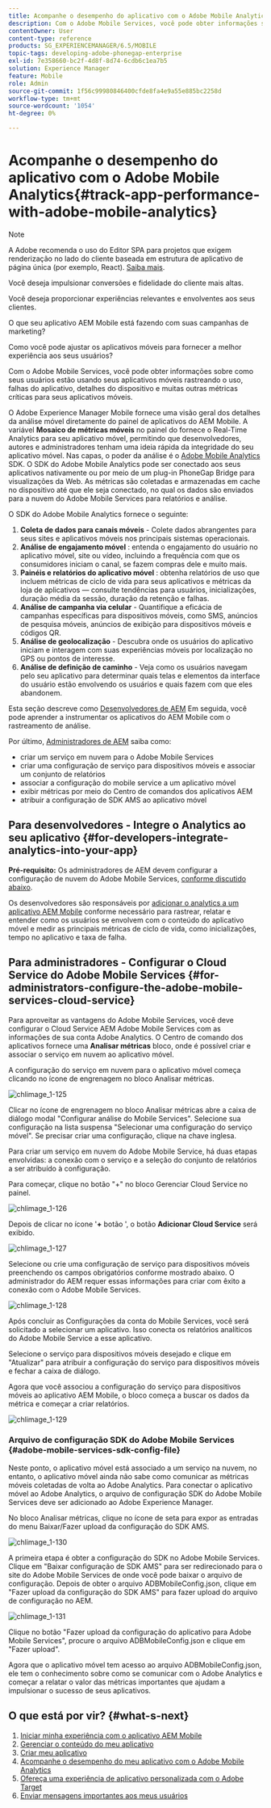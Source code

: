 ```yaml
---
title: Acompanhe o desempenho do aplicativo com o Adobe Mobile Analytics
description: Com o Adobe Mobile Services, você pode obter informações sobre como seus usuários estão usando seus aplicativos móveis rastreando o uso, falhas do aplicativo, detalhes do dispositivo e muitas outras métricas críticas para seus aplicativos móveis. Siga esta página para saber mais.
contentOwner: User
content-type: reference
products: SG_EXPERIENCEMANAGER/6.5/MOBILE
topic-tags: developing-adobe-phonegap-enterprise
exl-id: 7e358660-bc2f-4d8f-8d74-6cdb6c1ea7b5
solution: Experience Manager
feature: Mobile
role: Admin
source-git-commit: 1f56c99980846400cfde8fa4e9a55e885bc2258d
workflow-type: tm+mt
source-wordcount: '1054'
ht-degree: 0%

---
```


# Acompanhe o desempenho do aplicativo com o Adobe Mobile Analytics{#track-app-performance-with-adobe-mobile-analytics}

>[!NOTE]
>
>A Adobe recomenda o uso do Editor SPA para projetos que exigem renderização no lado do cliente baseada em estrutura de aplicativo de página única (por exemplo, React). [Saiba mais](/help/sites-developing/spa-overview.md).

Você deseja impulsionar conversões e fidelidade do cliente mais altas.

Você deseja proporcionar experiências relevantes e envolventes aos seus clientes.

O que seu aplicativo AEM Mobile está fazendo com suas campanhas de marketing?

Como você pode ajustar os aplicativos móveis para fornecer a melhor experiência aos seus usuários?

Com o Adobe Mobile Services, você pode obter informações sobre como seus usuários estão usando seus aplicativos móveis rastreando o uso, falhas do aplicativo, detalhes do dispositivo e muitas outras métricas críticas para seus aplicativos móveis.

O Adobe Experience Manager Mobile fornece uma visão geral dos detalhes da análise móvel diretamente do painel de aplicativos do AEM Mobile. A variável **Mosaico de métricas móveis** no painel do fornece o Real-Time Analytics para seu aplicativo móvel, permitindo que desenvolvedores, autores e administradores tenham uma ideia rápida da integridade do seu aplicativo móvel. Nas capas, o poder da análise é o [Adobe Mobile Analytics](https://business.adobe.com/products/analytics/mobile-marketing.html) SDK. O SDK do Adobe Mobile Analytics pode ser conectado aos seus aplicativos nativamente ou por meio de um plug-in PhoneGap Bridge para visualizações da Web. As métricas são coletadas e armazenadas em cache no dispositivo até que ele seja conectado, no qual os dados são enviados para a nuvem do Adobe Mobile Services para relatórios e análise.

O SDK do Adobe Mobile Analytics fornece o seguinte:

1. **Coleta de dados para canais móveis** - Colete dados abrangentes para seus sites e aplicativos móveis nos principais sistemas operacionais.
1. **Análise de engajamento móvel** : entenda o engajamento do usuário no aplicativo móvel, site ou vídeo, incluindo a frequência com que os consumidores iniciam o canal, se fazem compras dele e muito mais.
1. **Painéis e relatórios do aplicativo móvel** : obtenha relatórios de uso que incluem métricas de ciclo de vida para seus aplicativos e métricas da loja de aplicativos — consulte tendências para usuários, inicializações, duração média da sessão, duração da retenção e falhas.
1. **Análise de campanha via celular** - Quantifique a eficácia de campanhas específicas para dispositivos móveis, como SMS, anúncios de pesquisa móveis, anúncios de exibição para dispositivos móveis e códigos QR.
1. **Análise de geolocalização** - Descubra onde os usuários do aplicativo iniciam e interagem com suas experiências móveis por localização no GPS ou pontos de interesse.
1. **Análise de definição de caminho** - Veja como os usuários navegam pelo seu aplicativo para determinar quais telas e elementos da interface do usuário estão envolvendo os usuários e quais fazem com que eles abandonem.

Esta seção descreve como [Desenvolvedores de AEM](#developers) Em seguida, você pode aprender a instrumentar os aplicativos do AEM Mobile com o rastreamento de análise.

Por último, [Administradores de AEM](#administrators) saiba como:

* criar um serviço em nuvem para o Adobe Mobile Services
* criar uma configuração de serviço para dispositivos móveis e associar um conjunto de relatórios
* associar a configuração do mobile service a um aplicativo móvel
* exibir métricas por meio do Centro de comandos dos aplicativos AEM
* atribuir a configuração de SDK AMS ao aplicativo móvel

## Para desenvolvedores - Integre o Analytics ao seu aplicativo {#for-developers-integrate-analytics-into-your-app}

**Pré-requisito:** Os administradores de AEM devem configurar a configuração de nuvem do Adobe Mobile Services, [conforme discutido abaixo](#amscloudserviceconfig).

Os desenvolvedores são responsáveis por [adicionar o analytics a um aplicativo AEM Mobile](/help/mobile/phonegap-add-analytics-to-apps.md) conforme necessário para rastrear, relatar e entender como os usuários se envolvem com o conteúdo do aplicativo móvel e medir as principais métricas de ciclo de vida, como inicializações, tempo no aplicativo e taxa de falha.

## Para administradores - Configurar o Cloud Service do Adobe Mobile Services {#for-administrators-configure-the-adobe-mobile-services-cloud-service}

Para aproveitar as vantagens do Adobe Mobile Services, você deve configurar o Cloud Service AEM Adobe Mobile Services com as informações de sua conta Adobe Analytics. O Centro de comando dos aplicativos fornece uma **Analisar métricas** bloco, onde é possível criar e associar o serviço em nuvem ao aplicativo móvel.

A configuração do serviço em nuvem para o aplicativo móvel começa clicando no ícone de engrenagem no bloco Analisar métricas.

![chlimage_1-125](assets/chlimage_1-125.png)

Clicar no ícone de engrenagem no bloco Analisar métricas abre a caixa de diálogo modal &quot;Configurar análise do Mobile Services&quot;. Selecione sua configuração na lista suspensa &quot;Selecionar uma configuração do serviço móvel&quot;. Se precisar criar uma configuração, clique na chave inglesa.

Para criar um serviço em nuvem do Adobe Mobile Service, há duas etapas envolvidas: a conexão com o serviço e a seleção do conjunto de relatórios a ser atribuído à configuração.

Para começar, clique no botão &quot;+&quot; no bloco Gerenciar Cloud Service no painel.

![chlimage_1-126](assets/chlimage_1-126.png)

Depois de clicar no ícone &#39;**+** botão &#39;, o botão **Adicionar Cloud Service** será exibido.

![chlimage_1-127](assets/chlimage_1-127.png)

Selecione ou crie uma configuração de serviço para dispositivos móveis preenchendo os campos obrigatórios conforme mostrado abaixo. O administrador do AEM requer essas informações para criar com êxito a conexão com o Adobe Mobile Services.

![chlimage_1-128](assets/chlimage_1-128.png)

Após concluir as Configurações da conta do Mobile Services, você será solicitado a selecionar um aplicativo. Isso conecta os relatórios analíticos do Adobe Mobile Service a esse aplicativo.

Selecione o serviço para dispositivos móveis desejado e clique em &quot;Atualizar&quot; para atribuir a configuração do serviço para dispositivos móveis e fechar a caixa de diálogo.

Agora que você associou a configuração do serviço para dispositivos móveis ao aplicativo AEM Mobile, o bloco começa a buscar os dados da métrica e começar a criar relatórios.

![chlimage_1-129](assets/chlimage_1-129.png)

### Arquivo de configuração SDK do Adobe Mobile Services {#adobe-mobile-services-sdk-config-file}

Neste ponto, o aplicativo móvel está associado a um serviço na nuvem, no entanto, o aplicativo móvel ainda não sabe como comunicar as métricas móveis coletadas de volta ao Adobe Analytics. Para conectar o aplicativo móvel ao Adobe Analytics, o arquivo de configuração SDK do Adobe Mobile Services deve ser adicionado ao Adobe Experience Manager.

No bloco Analisar métricas, clique no ícone de seta para expor as entradas do menu Baixar/Fazer upload da configuração do SDK AMS.

![chlimage_1-130](assets/chlimage_1-130.png)

A primeira etapa é obter a configuração do SDK no Adobe Mobile Services. Clique em &quot;Baixar configuração de SDK AMS&quot; para ser redirecionado para o site do Adobe Mobile Services de onde você pode baixar o arquivo de configuração. Depois de obter o arquivo ADBMobileConfig.json, clique em &quot;Fazer upload da configuração do SDK AMS&quot; para fazer upload do arquivo de configuração no AEM.

![chlimage_1-131](assets/chlimage_1-131.png)

Clique no botão &quot;Fazer upload da configuração do aplicativo para Adobe Mobile Services&quot;, procure o arquivo ADBMobileConfig.json e clique em &quot;Fazer upload&quot;.

Agora que o aplicativo móvel tem acesso ao arquivo ADBMobileConfig.json, ele tem o conhecimento sobre como se comunicar com o Adobe Analytics e começar a relatar o valor das métricas importantes que ajudam a impulsionar o sucesso de seus aplicativos.

## O que está por vir? {#what-s-next}

1. [Iniciar minha experiência com o aplicativo AEM Mobile](/help/mobile/starting-aem-phonegap-app.md)
1. [Gerenciar o conteúdo do meu aplicativo](/help/mobile/phonegap-manage-app-content.md)
1. [Criar meu aplicativo](/help/mobile/building-app-mobile-phonegap.md)
1. [Acompanhe o desempenho do meu aplicativo com o Adobe Mobile Analytics](/help/mobile/phonegap-intro-to-app-analytics.md)
1. [Ofereça uma experiência de aplicativo personalizada com o Adobe Target](/help/mobile/phonegap-aem-mobile-content-personalization.md)
1. [Enviar mensagens importantes aos meus usuários](/help/mobile/phonegap-push-notifications.md)
